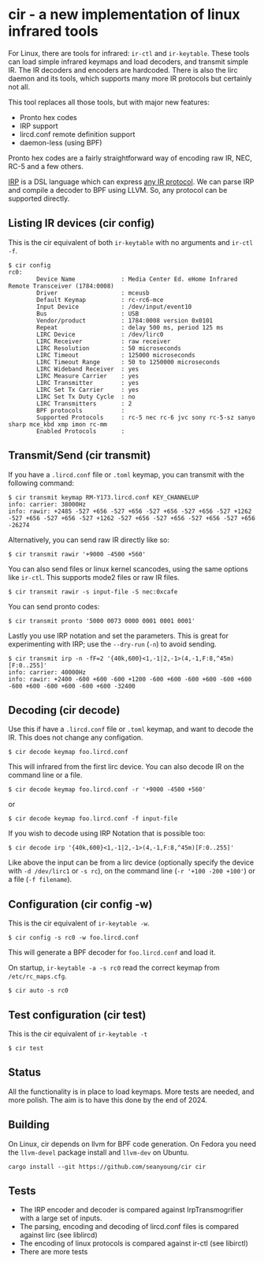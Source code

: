 # cir - a new implementation of linux infrared tools

For Linux, there are tools for infrared: `ir-ctl` and `ir-keytable`. These
tools can load simple infrared keymaps and load decoders, and transmit simple
IR. The IR decoders and encoders are hardcoded.
There is also the lirc daemon and its tools, which supports many more IR
protocols but certainly not all.

This tool replaces all those tools, but with major new features:

 - Pronto hex codes
 - IRP support
 - lircd.conf remote definition support
 - daemon-less (using BPF)

Pronto hex codes are a fairly straightforward way of encoding raw IR,
NEC, RC-5 and a few others.

[IRP](http://hifi-remote.com/wiki/index.php?title=IRP_Notation) is a
DSL language which can
express [any IR protocol](http://hifi-remote.com/wiki/index.php/DecodeIR).
We can parse IRP and compile a decoder to BPF using LLVM. So, any protocol can
be supported directly.

## Listing IR devices (cir config)

This is the cir equivalent of both `ir-keytable` with no arguments and `ir-ctl -f`.

```
$ cir config
rc0:
        Device Name             : Media Center Ed. eHome Infrared Remote Transceiver (1784:0008)
        Driver                  : mceusb
        Default Keymap          : rc-rc6-mce
        Input Device            : /dev/input/event10
        Bus                     : USB
        Vendor/product          : 1784:0008 version 0x0101
        Repeat                  : delay 500 ms, period 125 ms
        LIRC Device             : /dev/lirc0
        LIRC Receiver           : raw receiver
        LIRC Resolution         : 50 microseconds
        LIRC Timeout            : 125000 microseconds
        LIRC Timeout Range      : 50 to 1250000 microseconds
        LIRC Wideband Receiver  : yes
        LIRC Measure Carrier    : yes
        LIRC Transmitter        : yes
        LIRC Set Tx Carrier     : yes
        LIRC Set Tx Duty Cycle  : no
        LIRC Transmitters       : 2
        BPF protocols           : 
        Supported Protocols     : rc-5 nec rc-6 jvc sony rc-5-sz sanyo sharp mce_kbd xmp imon rc-mm
        Enabled Protocols       : 
```

## Transmit/Send (cir transmit)

If you have a `.lircd.conf` file or `.toml` keymap, you can transmit with the following
command:

```
$ cir transmit keymap RM-Y173.lircd.conf KEY_CHANNELUP
info: carrier: 38000Hz
info: rawir: +2485 -527 +656 -527 +656 -527 +656 -527 +656 -527 +1262 -527 +656 -527 +656 -527 +1262 -527 +656 -527 +656 -527 +656 -527 +656 -26274
```
Alternatively, you can send raw IR directly like so:
```
$ cir transmit rawir '+9000 -4500 +560'
```
You can also send files or linux kernel scancodes, using the same options like `ir-ctl`. This supports
mode2 files or raw IR files.
```
$ cir transmit rawir -s input-file -S nec:0xcafe
```
You can send pronto codes:
```
$ cir transmit pronto '5000 0073 0000 0001 0001 0001'
```
Lastly you use IRP notation and set the parameters. This is great for experimenting with IRP; use the `--dry-run` (`-n`)
to avoid sending.
```
$ cir transmit irp -n -fF=2 '{40k,600}<1,-1|2,-1>(4,-1,F:8,^45m)[F:0..255]'
info: carrier: 40000Hz
info: rawir: +2400 -600 +600 -600 +1200 -600 +600 -600 +600 -600 +600 -600 +600 -600 +600 -600 +600 -32400
```

## Decoding (cir decode)

Use this if have a `.lircd.conf` file or `.toml` keymap, and want to decode the IR. This does not change
any configation.

```
$ cir decode keymap foo.lircd.conf
```
This will infrared from the first lirc device. You can also decode IR on the command line or a file.

```
$ cir decode keymap foo.lircd.conf -r '+9000 -4500 +560'
```
or
```
$ cir decode keymap foo.lircd.conf -f input-file
```
If you wish to decode using IRP Notation that is possible too:

```
$ cir decode irp '{40k,600}<1,-1|2,-1>(4,-1,F:8,^45m)[F:0..255]'
```
Like above the input can be from a lirc device (optionally specify the device with 
`-d /dev/lirc1` or `-s rc`), on the command line (`-r '+100 -200 +100'`) or a file (`-f filename`).

## Configuration (cir config -w)

This is the cir equivalent of `ir-keytable -w`.

```
$ cir config -s rc0 -w foo.lircd.conf
```
This will generate a BPF decoder for `foo.lircd.conf` and load it.

On startup, `ir-keytable -a -s rc0` read the correct keymap from `/etc/rc_maps.cfg`. 

```
$ cir auto -s rc0
```

## Test configuration (cir test)

This is the cir equivalent of `ir-keytable -t`

```
$ cir test
```

## Status

All the functionality is in place to load keymaps. More tests are needed,
and more polish. The aim is to have this done by the end of 2024.

## Building

On Linux, cir depends on llvm for BPF code generation. On Fedora you
need the `llvm-devel` package install and `llvm-dev` on Ubuntu.

```
cargo install --git https://github.com/seanyoung/cir cir
```

## Tests

- The IRP encoder and decoder is compared against IrpTransmogrifier with a large set of inputs.
- The parsing, encoding and decoding of lircd.conf files is compared against lirc (see liblircd)
- The encoding of linux protocols is compared against ir-ctl (see libirctl)
- There are more tests